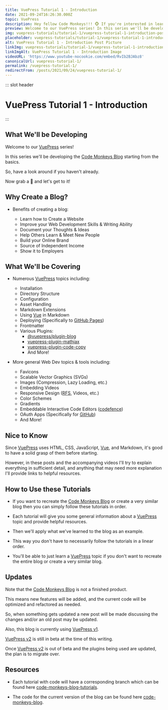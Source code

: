 ```yaml
---
title: VuePress Tutorial 1 - Introduction
date: 2021-09-24T16:26:30.000Z
topic: VuePress
description: Hey fellow Code Monkeys!!! 🐵 If you're interested in learning Vuepress, then check out VuePress Tutorial 1 - Introduction! 🍌🐒
preview: Welcome to our VuePress series! In this series we'll be developing the Code Monkeys Blog starting from the basics...
img: vuepress-tutorials/tutorial-1/vuepress-tutorial-1-introduction-post.png
placeholder: vuepress-tutorials/tutorial-1/vuepress-tutorial-1-introduction-post-90w.png
alt: VuePress Tutorial 1 - Introduction Post Picture
linkImg: vuepress-tutorials/tutorial-1/vuepress-tutorial-1-introduction-post-link.png
linkImgAlt: VuePress Tutorial 1 - Introduction Image
videoURL: 'https://www.youtube-nocookie.com/embed/RvIb2BJAbz8'
canonicalUrl: vuepress-tutorial-1/
permalink: /vuepress-tutorial-1/
redirectFrom: /posts/2021/09/24/vuepress-tutorial-1/
---
```


::: slot header

# VuePress Tutorial 1 - Introduction

:::

## What We'll be Developing

Welcome to our [VuePress](https://vuepress.vuejs.org/) series!

In this series we'll be developing the [Code Monkeys Blog](/) starting from the basics.

So, have a look around if you haven't already.

Now grab a 🍌 and let's get to it!

## Why Create a Blog?

- Benefits of creating a blog:

  - Learn how to Create a Website
  - Improve your Web Development Skills & Writing Ability
  - Document your Thoughts & Ideas
  - Help Others Learn & Meet New People
  - Build your Online Brand
  - Source of Independent Income
  - Show it to Employers

## What We'll be Covering

- Numerous [VuePress](https://vuepress.vuejs.org/) topics including:

  - Installation
  - Directory Structure
  - Configuration
  - Asset Handling
  - Markdown Extensions
  - Using [Vue](https://vuejs.org/) in Markdown
  - Deploying (Specifically to [GitHub Pages](https://pages.github.com/))
  - Frontmatter
  - Various Plugins:
    - <span class="external-link-wrap">[@vuepress/plugin-blog](https://vuepress-plugin-blog.billyyyyy3320.com/)</span>
    - <span class="external-link-wrap">[vuepress-plugin-mathjax](https://vuepress-community.netlify.app/plugins/mathjax/)</span>
    - <span class="external-link-wrap">[vuepress-plugin-code-copy](https://github.com/znicholasbrown/vuepress-plugin-code-copy)</span>
    - And More!

- More general Web Dev topics & tools including:

  - Favicons
  - Scalable Vector Graphics (SVGs)
  - Images (Compression, Lazy Loading, etc.)
  - Embedding Videos
  - Responsive Design ([RFS](https://github.com/twbs/rfs), Videos, etc.)
  - Color Schemes
  - Gradients
  - Embeddable Interactive Code Editors ([codefence](https://codefence.io/))
  - OAuth Apps (Specifically for [GitHub](https://docs.github.com/en/developers/apps/building-oauth-apps/creating-an-oauth-app))
  - And More!

## Nice to Know

Since [VuePress](https://vuepress.vuejs.org/) uses HTML, CSS, JavaScript, [Vue](https://vuejs.org/), and Markdown, it's good to have a solid grasp of them before starting.

However, in these posts and the accompanying videos I'll try to explain everything in sufficient detail, and anything that may need more explanation I'll provide links to helpful resources.

## How to Use these Tutorials

- If you want to recreate the [Code Monkeys Blog](/) or create a very similar blog then you can simply follow these tutorials in order.

- Each tutorial will give you some general information about a [VuePress](https://vuepress.vuejs.org/) topic and provide helpful resources.

- Then we'll apply what we've learned to the blog as an example.

- This way you don't have to necessarily follow the tutorials in a linear order.

- You'll be able to just learn a [VuePress](https://vuepress.vuejs.org/) topic if you don't want to recreate the entire blog or create a very similar blog.

## Updates

Note that the [Code Monkeys Blog](/) is not a finished product.

This means new features will be added, and the current code will be optimized and refactored as needed.

So, when something gets updated a new post will be made discussing the changes and/or an old post may be updated.

Also, this blog is currently using [VuePress v1](https://vuepress.vuejs.org/).

[VuePress v2](https://v2.vuepress.vuejs.org/) is still in beta at the time of this writing.

Once [VuePress v2](https://v2.vuepress.vuejs.org/) is out of beta and the plugins being used are updated, the plan is to migrate over.

## Resources

- Each tutorial with code will have a corresponding branch which can be found here [code-monkeys-blog-tutorials](https://github.com/codemonkeysio/code-monkeys-blog-tutorials).

- The code for the current version of the blog can be found here [code-monkeys-blog](https://github.com/codemonkeysio/code-monkeys-blog).

